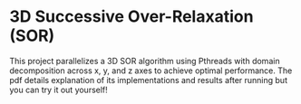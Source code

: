 # 3D Successive Over-Relaxation (SOR)
This project parallelizes a 3D SOR algorithm using Pthreads with domain decomposition across x, y, and z axes to achieve optimal performance. The pdf details explanation of its implementations and results after running but you can try it out yourself!
